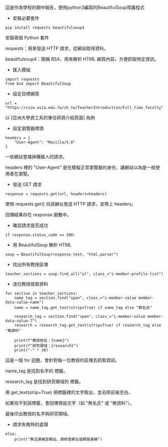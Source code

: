 這是作為學校的期中報告，使用python3編寫的BeautifulSoup爬蟲程式

* 安裝必要套件

```
pip install requests beautifulsoup4
```
安裝兩個 Python 套件

requests：用來發送 HTTP 請求，從網站取得資料。

beautifulsoup4：簡稱 BS4，用來解析 HTML 網頁內容，方便抓取特定資訊。

* 匯入模組

```
import requests
from bs4 import BeautifulSoup
```
* 設定目標網頁
```
url = "https://csie.asia.edu.tw/zh_tw/TeacherIntroduction/Full_time_faculty"
```
以 [亞洲大學資工系的專任師資介紹頁面] 為例

* 設定瀏覽器標頭

```
headers = {
    "User-Agent": "Mozilla/5.0"
}
```
一些網站會擋掉機器人的請求。

headers 裡的 "User-Agent" 是在模擬正常瀏覽器的身份，讓網站以為是一般使用者在瀏覽。

* 發送 GET 請求
```
response = requests.get(url, headers=headers)
```
使用 requests.get() 向該網址發送 HTTP 請求，並帶上 headers。

回傳結果存在 response 變數中。

* 確認請求是否成功
```
if response.status_code == 200:
```
* 用 BeautifulSoup 解析 HTML
```
soup = BeautifulSoup(response.text, "html.parser")
```
* 找出所有教授區塊
```
teacher_sections = soup.find_all("ul", class_="i-member-profile-list")
```
* 逐位教授提取資料
```
for section in teacher_sections:
    name_tag = section.find("span", class_="i-member-value member-data-value-name")
    name = name_tag.get_text(strip=True) if name_tag else "無名氏"

    research_tag = section.find("span", class_="i-member-value member-data-value-7")
    research = research_tag.get_text(strip=True) if research_tag else "無資料"

    print(f"教授姓名：{name}")
    print(f"研究領域：{research}")
    print("-" * 30)
```
這是一個 for 迴圈，會針對每一位教授的區塊去抓取資訊。

name_tag 是找到名字的 <span> 標籤。

research_tag 是找到研究領域的 <span> 標籤。

用 get_text(strip=True) 把標籤裡的文字取出，並去除前後空白。

如果找不到該標籤，會回傳預設文字（如 "無名氏" 或 "無資料"）。

最後印出教授的名字與研究領域。

* 請求失敗時的處理
```
else:
    print("無法連線至網站，請檢查網址或網路連線")
```
